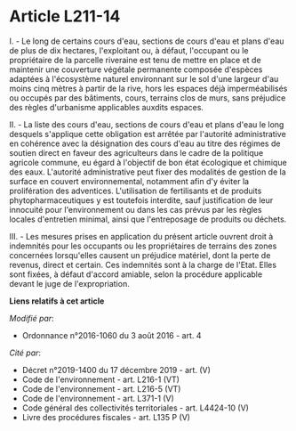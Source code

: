 # Article L211-14

I. - Le long de certains cours d'eau, sections de cours d'eau et plans d'eau de plus de dix hectares, l'exploitant ou, à
défaut, l'occupant ou le propriétaire de la parcelle riveraine est tenu de mettre en place et de maintenir une couverture
végétale permanente composée d'espèces adaptées à l'écosystème naturel environnant sur le sol d'une largeur d'au moins cinq
mètres à partir de la rive, hors les espaces déjà imperméabilisés ou occupés par des bâtiments, cours, terrains clos de murs,
sans préjudice des règles d'urbanisme applicables auxdits espaces.

II. - La liste des cours d'eau, sections de cours d'eau et plans d'eau le long desquels s'applique cette obligation est
arrêtée par l'autorité administrative en cohérence avec la désignation des cours d'eau au titre des régimes de soutien direct
en faveur des agriculteurs dans le cadre de la politique agricole commune, eu égard à l'objectif de bon état écologique et
chimique des eaux. L'autorité administrative peut fixer des modalités de gestion de la surface en couvert environnemental,
notamment afin d'y éviter la prolifération des adventices. L'utilisation de fertilisants et de produits phytopharmaceutiques
y est toutefois interdite, sauf justification de leur innocuité pour l'environnement ou dans les cas prévus par les règles
locales d'entretien minimal, ainsi que l'entreposage de produits ou déchets.

III. - Les mesures prises en application du présent article ouvrent droit à indemnités pour les occupants ou les
propriétaires de terrains des zones concernées lorsqu'elles causent un préjudice matériel, dont la perte de revenus, direct
et certain. Ces indemnités sont à la charge de l'Etat. Elles sont fixées, à défaut d'accord amiable, selon la procédure
applicable devant le juge de l'expropriation.

**Liens relatifs à cet article**

_Modifié par_:

  - Ordonnance n°2016-1060 du 3 août 2016 - art. 4

_Cité par_:

  - Décret n°2019-1400 du 17 décembre 2019 - art. (V)
  - Code de l'environnement - art. L216-1 (VT)
  - Code de l'environnement - art. L216-5 (VT)
  - Code de l'environnement - art. L371-1 (V)
  - Code général des collectivités territoriales - art. L4424-10 (V)
  - Livre des procédures fiscales - art. L135 P (V)
